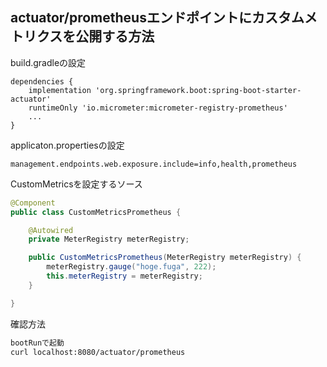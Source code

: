 ## actuator/prometheusエンドポイントにカスタムメトリクスを公開する方法
build.gradleの設定
```
dependencies {
    implementation 'org.springframework.boot:spring-boot-starter-actuator'
    runtimeOnly 'io.micrometer:micrometer-registry-prometheus'
    ...
}
```
applicaton.propertiesの設定
```
management.endpoints.web.exposure.include=info,health,prometheus

```
CustomMetricsを設定するソース
```java
@Component
public class CustomMetricsPrometheus {

    @Autowired
    private MeterRegistry meterRegistry;

    public CustomMetricsPrometheus(MeterRegistry meterRegistry) {
        meterRegistry.gauge("hoge.fuga", 222);
        this.meterRegistry = meterRegistry;
    }

}
```
確認方法
```sh
bootRunで起動
curl localhost:8080/actuator/prometheus

```